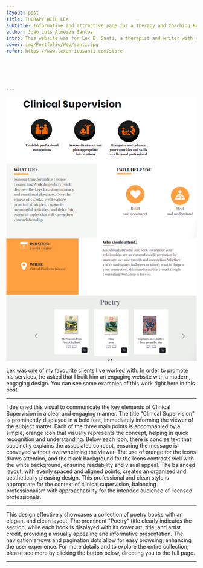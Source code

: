 ```yaml
---
layout: post
title: THERAPY WITH LEX
subtitle: Informative and attractive page for a Therapy and Coaching Business.
author: João Luís Almeida Santos
intro: This website was for Lex E. Santi, a therapist and writer with a highly engaging career spanning literary journals, federal government, and international higher education.
cover: img/Portfolio/Web/santi.jpg
refer: https://www.lexenricosanti.com/store





---
```

![Clinical supervision benefits](../img/Portfolio/Web/Lex/1.png) ![Call to action for Counseling Workshop](../img/Portfolio/Web/Lex/2.png) ![Why should you attend a workshop? Duration and location](../img/Portfolio/Web/Lex/3.png) ![Poetry book list](../img/Portfolio/Web/Lex/4.png)




Lex was one of my favourite clients I've worked with. In order to promote his services, he asked that I built him an engaging website with a modern, engaging design. You can see some examples of this work right here in this post.


---

I designed this visual to communicate the key elements of Clinical Supervision in a clear and engaging manner. The title "Clinical Supervision" is prominently displayed in a bold font, immediately informing the viewer of the subject matter. Each of the three main points is accompanied by a simple, orange icon that visually represents the concept, helping in quick recognition and understanding. Below each icon, there is concise text that succinctly explains the associated concept, ensuring the message is conveyed without overwhelming the viewer. The use of orange for the icons draws attention, and the black background for the icons contrasts well with the white background, ensuring readability and visual appeal. The balanced layout, with evenly spaced and aligned points, creates an organized and aesthetically pleasing design. This professional and clean style is appropriate for the context of clinical supervision, balancing professionalism with approachability for the intended audience of licensed professionals.

---


This design effectively showcases a collection of poetry books with an elegant and clean layout. The prominent "Poetry" title clearly indicates the section, while each book is displayed with its cover art, title, and artist credit, providing a visually appealing and informative presentation. The navigation arrows and pagination dots allow for easy browsing, enhancing the user experience. For more details and to explore the entire collection, please see more by clicking the button below, directing you to the full page.


---







